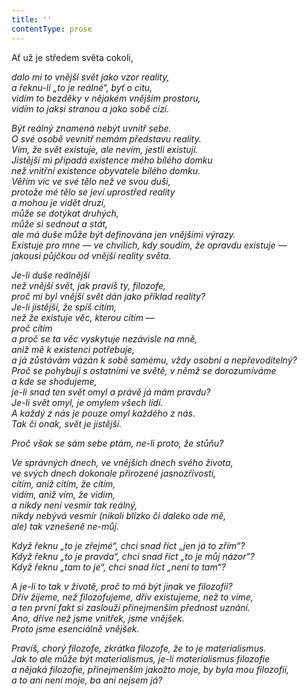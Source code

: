```yaml
---
title: ''
contentType: prose
---
```


<section>

Ať už je středem světa cokoli,

_dalo mi to vnější svět jako vzor reality,  
a řeknu-li „to je reálné“, byť o citu,  
vidím to bezděky v nějakém vnějším prostoru,  
vidím to jaksi stranou a jako sobě cizí._

</section>

<section>

_Být reálný znamená nebýt uvnitř sebe.  
O své osobě vevnitř nemám představu reality.  
Vím, že svět existuje, ale nevím, jestli existuji.  
Jistější mi připadá existence mého bílého domku  
než vnitřní existence obyvatele bílého domku.  
Věřím víc ve své tělo než ve svou duši,  
protože mé tělo se jeví uprostřed reality  
a mohou je vidět druzí,  
může se dotýkat druhých,  
může si sednout a stát,  
ale má duše může být definována jen vnějšími výrazy.  
Existuje pro mne — ve chvílích, kdy soudím, že opravdu existuje —  
jakousi půjčkou od vnější reality světa._

</section>

<section>

_Je-li duše reálnější  
než vnější svět, jak pravíš ty, filozofe,  
proč mi byl vnější svět dán jako příklad reality?  
Je-li jistější, že spíš cítím,  
než že existuje věc, kterou cítím —  
proč cítím  
a proč se ta věc vyskytuje nezávisle na mně,  
aniž mě k existenci potřebuje,  
a já zůstávám vázán k sobě samému, vždy osobní a nepřevoditelný?  
Proč se pohybuji s ostatními ve světě, v němž se dorozumíváme  
a kde se shodujeme,  
je-li snad ten svět omyl a právě já mám pravdu?  
Je-li svět omyl, je omylem všech lidí.  
A každý z nás je pouze omyl každého z nás.  
Tak či onak, svět je jistější._

</section>

<section>

_Proč však se sám sebe ptám, ne-li proto, že stůňu?_

</section>

<section>

_Ve správných dnech, ve vnějších dnech svého života,  
ve svých dnech dokonale přirozené jasnozřivosti,  
cítím, aniž cítím, že cítím,  
vidím, aniž vím, že vidím,  
a nikdy není vesmír tak reálný,  
nikdy nebývá vesmír (nikoli blízko či daleko ode mě,  
ale) tak vznešeně ne-můj._

</section>

<section>

_Když řeknu „to je zřejmé“, chci snad říct „jen já to zřím“?  
Když řeknu „to je pravda“, chci snad říct „to je můj názor“?  
Když řeknu „tam to je“, chci snad říct „není to tam“?_

</section>

<section>

_A je-li to tak v životě, proč to má být jinak ve filozofii?  
Dřív žijeme, než filozofujeme, dřív existujeme, než to víme,  
a ten první fakt si zaslouží přinejmenším přednost uznání.  
Ano, dříve než jsme vnitřek, jsme vnějšek.  
Proto jsme esenciálně vnějšek._

</section>

<section>

_Pravíš, chorý filozofe, zkrátka filozofe, že to je materialismus.  
Jak to ale může být materialismus, je-li materialismus filozofie  
a nějaká filozofie, přinejmenším jakožto moje, by byla mou filozofií,  
a to ani není moje, ba ani nejsem já?_

</section>
